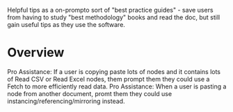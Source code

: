 Helpful tips as a on-prompto sort of "best practice guides" - save users from having to study "best methodology" books and read the doc, but still gain useful tips as they use the software.

# Overview

Pro Assistance: If a user is copying paste lots of nodes and it contains lots of Read CSV or Read Excel nodes, them prompt them they could use a Fetch to more efficiently read data.
Pro Assistance: When a user is pasting a node from another document, promt them they could use instancing/referencing/mirroring instead.